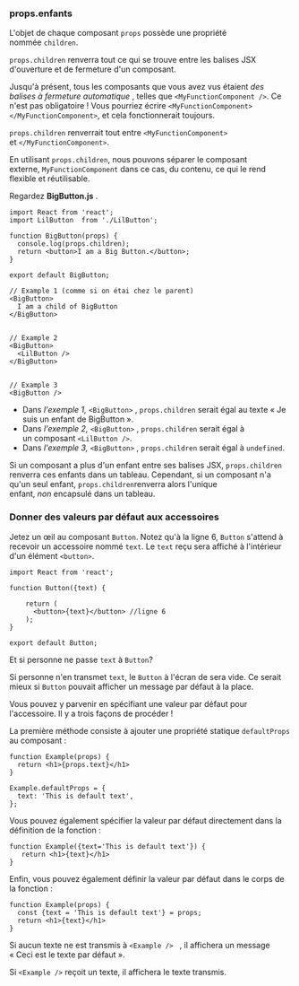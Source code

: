 ### props.enfants

L'objet de chaque composant `props` possède une propriété nommée `children`.

`props.children` renverra tout ce qui se trouve entre les balises JSX d'ouverture et de fermeture d'un composant.

Jusqu'à présent, tous les composants que vous avez vus étaient *des balises à fermeture automatique* , telles que `<MyFunctionComponent />`. Ce n'est pas obligatoire ! Vous pourriez écrire `<MyFunctionComponent></MyFunctionComponent>`, et cela fonctionnerait toujours.

`props.children` renverrait tout entre `<MyFunctionComponent>` et `</MyFunctionComponent>`.

En utilisant `props.children`, nous pouvons séparer le composant externe, `MyFunctionComponent` dans ce cas, du contenu, ce qui le rend flexible et réutilisable.

Regardez **BigButton.js** .

```
import React from 'react';
import LilButton  from './LilButton';

function BigButton(props) {
  console.log(props.children);
  return <button>I am a Big Button.</button>;
}

export default BigButton;

// Example 1 (comme si on étai chez le parent)
<BigButton>
  I am a child of BigButton
</BigButton>


// Example 2
<BigButton>
  <LilButton />
</BigButton>


// Example 3
<BigButton />
```

* Dans *l'exemple 1,* `<BigButton>` , `props.children` serait égal au texte « Je suis un enfant de BigButton ».
* Dans *l'exemple 2,* `<BigButton>` , `props.children` serait égal à un composant `<LilButton />`.
* Dans *l'exemple 3,* `<BigButton>` , `props.children` serait égal à `undefined`.

Si un composant a plus d'un enfant entre ses balises JSX,  `props.children` renverra ces enfants dans un tableau. Cependant, si un composant n'a qu'un seul enfant,  `props.children`renverra alors l'unique enfant, *non* encapsulé dans un tableau.

### Donner des valeurs par défaut aux accessoires

Jetez un œil au composant `Button`. Notez qu'à la ligne 6, `Button` s'attend à recevoir un accessoire nommé `text`. Le `text` reçu sera affiché à l'intérieur d'un élément `<button>`.

```
import React from 'react';

function Button({text) {
  
    return (
      <button>{text}</button> //ligne 6
    );
}

export default Button;
```

Et si personne ne passe `text` à `Button`?

Si personne n'en transmet `text`, le  `Button` à l'écran de sera vide. Ce serait mieux si `Button` pouvait afficher un message par défaut à la place.

Vous pouvez y parvenir en spécifiant une valeur par défaut pour l'accessoire. Il y a trois façons de procéder !

La première méthode consiste à ajouter une propriété statique `defaultProps` au composant :

```
function Example(props) {
  return <h1>{props.text}</h1>
}

Example.defaultProps = {
  text: 'This is default text',
};
```

Vous pouvez également spécifier la valeur par défaut directement dans la définition de la fonction :

```
function Example({text='This is default text'}) {
   return <h1>{text}</h1>
}
```

Enfin, vous pouvez également définir la valeur par défaut dans le corps de la fonction :

```
function Example(props) {
  const {text = 'This is default text'} = props;
  return <h1>{text}</h1>
}

```

Si aucun texte ne est transmis à `<Example /> ` , il affichera un message « Ceci est le texte par défaut ».

Si  `<Example />` reçoit un texte, il affichera le texte transmis.
